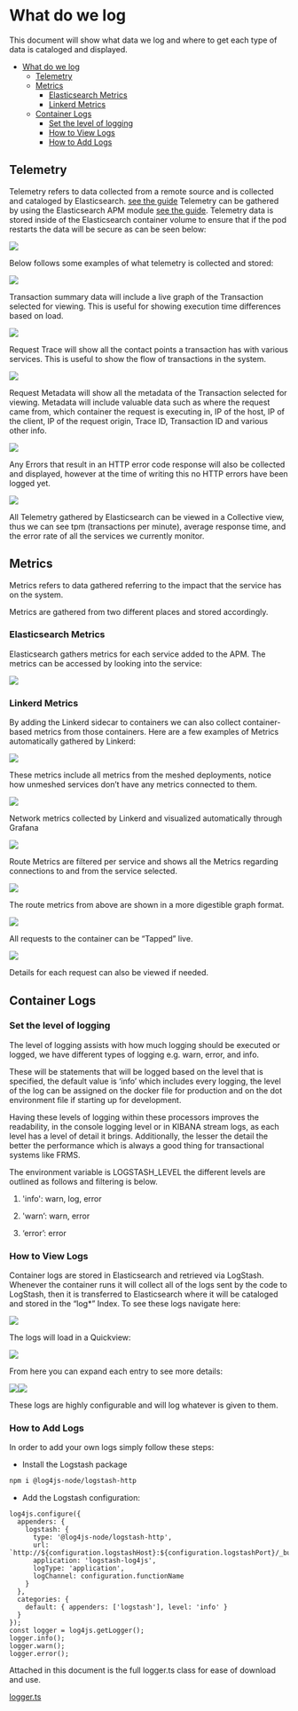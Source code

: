 # What do we log

This document will show what data we log and where to get each type of data is cataloged and displayed.

- [What do we log](#what-do-we-log)
  - [Telemetry](#telemetry)
  - [Metrics](#metrics)
    - [Elasticsearch Metrics](#elasticsearch-metrics)
    - [Linkerd Metrics](#linkerd-metrics)
  - [Container Logs](#container-logs)
    - [Set the level of logging](#set-the-level-of-logging)
    - [How to View Logs](#how-to-view-logs)
    - [How to Add Logs](#how-to-add-logs)

## Telemetry

Telemetry refers to data collected from a remote source and is collected and cataloged by Elasticsearch.
[see the guide](../../../../../../Product/01-Getting-Started/01-Developer-Documentation/01-Set-Up-The-Environment/03-Elasticsearch/01-Adding-Custom-Telemetry-To-Apm.md)
Telemetry can be gathered by using the Elasticsearch APM module [see the guide](../../../../../../Product/01-Getting-Started/01-Developer-Documentation/01-Set-Up-The-Environment/03-Elasticsearch/01-Adding-Custom-Telemetry-To-Apm.md). Telemetry data is stored inside of the Elasticsearch container volume to ensure that if the pod restarts the data will be secure as can be seen below:

![](../../../../../images/image-20210609-101227.png)

Below follows some examples of what telemetry is collected and stored:

![](../../../../../images/image-20210609-101428.png)

Transaction summary data will include a live graph of the Transaction selected for viewing. This is useful for showing execution time differences based on load.

![](../../../../../images/image-20210609-101728.png)

Request Trace will show all the contact points a transaction has with various services. This is useful to show the flow of transactions in the system.

![](../../../../../images/image-20210609-101826.png)

Request Metadata will show all the metadata of the Transaction selected for viewing. Metadata will include valuable data such as where the request came from, which container the request is executing in, IP of the host, IP of the client, IP of the request origin, Trace ID, Transaction ID and various other info.

![](../../../../../images/image-20210609-102729.png)

Any Errors that result in an HTTP error code response will also be collected and displayed, however at the time of writing this no HTTP errors have been logged yet.

![](../../../../../images/image-20210609-103247.png)

All Telemetry gathered by Elasticsearch can be viewed in a Collective view, thus we can see tpm (transactions per minute), average response time, and the error rate of all the services we currently monitor.

## Metrics

Metrics refers to data gathered referring to the impact that the service has on the system.

Metrics are gathered from two different places and stored accordingly.

### Elasticsearch Metrics

Elasticsearch gathers metrics for each service added to the APM. The metrics can be accessed by looking into the service:

![](../../../../../images/image-20210609-103135.png)

### Linkerd Metrics

By adding the Linkerd sidecar to containers we can also collect container-based metrics from those containers. Here are a few examples of Metrics automatically gathered by Linkerd:

![](../../../../../images/image-20210609-103723.png)

These metrics include all metrics from the meshed deployments, notice how unmeshed services don’t have any metrics connected to them.

![](../../../../../images/image-20210609-103958.png)

Network metrics collected by Linkerd and visualized automatically through Grafana

![](../../../../../images/image-20210609-104127.png)

Route Metrics are filtered per service and shows all the Metrics regarding connections to and from the service selected.

![](../../../../../images/image-20210609-104249.png)

The route metrics from above are shown in a more digestible graph format.

![](../../../../../images/image-20210601-114330.png)

All requests to the container can be “Tapped” live.

![](../../../../../images/image-20210601-114404.png)

Details for each request can also be viewed if needed.

## Container Logs

### Set the level of logging

The level of logging assists with how much logging should be executed or logged, we have different types of logging e.g. warn, error, and info.

These will be statements that will be logged based on the level that is specified, the default value is ‘info’ which includes every logging, the level of the log can be assigned on the docker file for production and on the dot environment file if starting up for development.

Having these levels of logging within these processors improves the readability, in the console logging level or in KIBANA stream logs, as each level has a level of detail it brings. Additionally, the lesser the detail the better the performance which is always a good thing for transactional systems like FRMS.

The environment variable is LOGSTASH\_LEVEL the different levels are outlined as follows and filtering is below.

1. 'info': warn, log, error

2. 'warn’: warn, error

3. ‘error’: error

### How to View Logs

Container logs are stored in Elasticsearch and retrieved via LogStash. Whenever the container runs it will collect all of the logs sent by the code to LogStash, then it is transferred to Elasticsearch where it will be cataloged and stored in the “log*” Index. To see these logs navigate here:

![](../../../../../images/image-20210614-091356.png)

The logs will load in a Quickview:

![](../../../../../images/image-20210614-091444.png)

From here you can expand each entry to see more details:

![](../../../../../images/image-20210614-091538.png)![](../../../../../images/image-20210614-091608.png)

These logs are highly configurable and will log whatever is given to them.

### How to Add Logs

In order to add your own logs simply follow these steps:

- Install the Logstash package

```bash
npm i @log4js-node/logstash-http
```

- Add the Logstash configuration:

```
log4js.configure({
  appenders: {
    logstash: {
      type: '@log4js-node/logstash-http',
      url: `http://${configuration.logstashHost}:${configuration.logstashPort}/_bulk`, 
      application: 'logstash-log4js', 
      logType: 'application', 
      logChannel: configuration.functionName
    }
  },
  categories: {
    default: { appenders: ['logstash'], level: 'info' }
  }
});
const logger = log4js.getLogger();
logger.info();
logger.warn();
logger.error();
```

Attached in this document is the full logger.ts class for ease of download and use.

[logger.ts](logger.ts)
